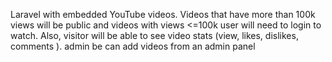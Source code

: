 Laravel with embedded YouTube videos. Videos that have more than 100k views will be public and videos with views <=100k user will need to login to watch. 
 Also, visitor will be able to see video stats (view, likes, dislikes, comments ).
 admin be can add videos from an admin panel 